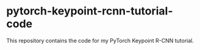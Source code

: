 # pytorch-keypoint-rcnn-tutorial-code
This repository contains the code for my PyTorch Keypoint R-CNN tutorial. 
